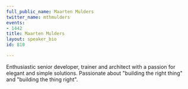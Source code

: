 ```yaml
---
full_public_name: Maarten Mulders
twitter_name: mthmulders
events:
- 1442
title: Maarten Mulders
layout: speaker_bio
id: 810

---
```

Enthusiastic senior developer, trainer and architect with a passion for elegant and simple solutions. Passionate about "building the right thing" and "building the thing right".